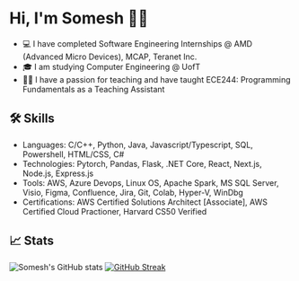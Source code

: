 # Hi, I'm Somesh 👋🏿

- 💻 I have completed Software Engineering Internships @ AMD (Advanced Micro Devices), MCAP, Teranet Inc.
- 🎓 I am studying Computer Engineering @ UofT
- 🧑‍🏫 I have a passion for teaching and have taught ECE244: Programming Fundamentals as a Teaching Assistant


## 🛠 Skills
- Languages: C/C++, Python, Java, Javascript/Typescript, SQL, Powershell, HTML/CSS, C#
- Technologies: Pytorch, Pandas, Flask, .NET Core, React, Next.js, Node.js, Express.js
- Tools: AWS, Azure Devops, Linux OS, Apache Spark, MS SQL Server, Visio, Figma, Confluence, Jira, Git, Colab, Hyper-V, WinDbg
- Certifications: AWS Certified Solutions Architect [Associate], AWS Certified Cloud Practioner, Harvard CS50 Verified


## 📈 Stats

![Somesh's GitHub stats](https://github-readme-stats.vercel.app/api?username=thesomeshkarthi)
[![GitHub Streak](https://streak-stats.demolab.com?user=thesomeshkarthi)](https://git.io/streak-stats)
